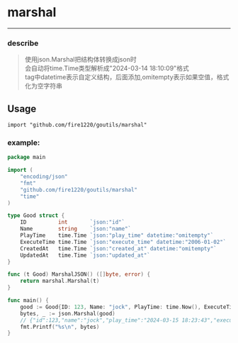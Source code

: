 # marshal

---

### describe
> 使用json.Marshal把结构体转换成json时  
> 会自动将time.Time类型解析成"2024-03-14 18:10:09"格式  
> tag中datetime表示自定义结构，后面添加,omitempty表示如果空值，格式化为空字符串   


## Usage

```
import "github.com/fire1220/goutils/marshal"
```

### example:
``` go
package main

import (
	"encoding/json"
	"fmt"
	"github.com/fire1220/goutils/marshal"
	"time"
)

type Good struct {
	ID          int       `json:"id"`
	Name        string    `json:"name"`
	PlayTime    time.Time `json:"play_time" datetime:"omitempty"`
	ExecuteTime time.Time `json:"execute_time" datetime:"2006-01-02"`
	CreatedAt   time.Time `json:"created_at" datetime:"omitempty"`
	UpdatedAt   time.Time `json:"updated_at"`
}

func (t Good) MarshalJSON() ([]byte, error) {
	return marshal.Marshal(t)
}

func main() {
	good := Good{ID: 123, Name: "jock", PlayTime: time.Now(), ExecuteTime: time.Now()}
	bytes, _ := json.Marshal(good)
	// {"id":123,"name":"jock","play_time":"2024-03-15 18:23:43","execute_time":"2024-03-15","created_at":"","updated_at":"0000-00-00 00:00:00"}
	fmt.Printf("%s\n", bytes)
}
```

